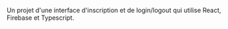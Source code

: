 Un projet d'une interface d'inscription et de login/logout qui utilise React, Firebase et Typescript.

